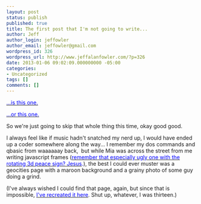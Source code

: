 ```yaml
---
layout: post
status: publish
published: true
title: The first post that I'm not going to write...
author: Jeff
author_login: jeffowler
author_email: jeffowler@gmail.com
wordpress_id: 326
wordpress_url: http://www.jeffalanfowler.com/?p=326
date: 2013-01-06 09:02:09.000000000 -05:00
categories:
- Uncategorized
tags: []
comments: []
---
```

<span style="color: #0000ff;"><a href="http://tenfingerstentoes.blogspot.com/2006/11/ok.html"><span style="color: #0000ff;">...is this one.</span></a></span>

<span style="color: #0000ff;"><a href="http://tenfingerstentoes.blogspot.com/2006/11/metablog-would-be-good-transformer-name.html" target="_blank"><span style="color: #0000ff;">...or this one.</span></a></span>

So we're just going to skip that whole thing this time, okay good good.

I always feel like if music hadn't snatched my nerd up, I would have ended up a coder somewhere along the way... I remember my dos commands and qbasic from waaaaaay back,  but while Mia was across the street from me writing javascript frames (<span style="color: #0000ff;"><a href="https://d27fcql9yjk2c0.cloudfront.net/assets/2089425/original/peace.gif?1284526602" target="_blank"><span style="color: #0000ff;">remember that especially ugly one with the rotating 3d peace sign? Jesus</span></a>.</span>), the best I could ever muster was a geocities page with a maroon background and a grainy photo of some guy doing a grind.

(I've always wished I could find that page, again, but since that is impossible, <span style="color: #0000ff;"><a href="/misc/index.html" target="_blank"><span style="color: #0000ff;">I've recreated it here</span></a></span>. Shut up, whatever, I was thirteen.)

